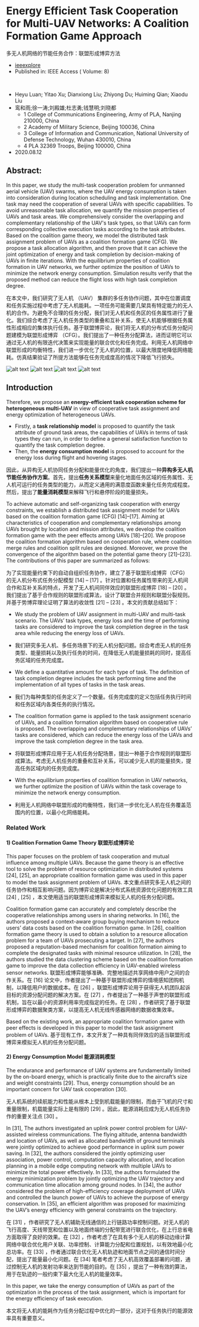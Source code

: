 # Energy Efficient Task Cooperation for Multi-UAV Networks: A Coalition Formation Game Approach

多无人机网络的节能任务合作：联盟形成博弈方法

- [ieeexplore](https://ieeexplore.ieee.org/document/9165752)
- Published in: IEEE Access ( Volume: 8)

<br>

- Heyu Luan; Yitao Xu; Dianxiong Liu; Zhiyong Du; Huiming Qian; Xiaodu Liu
- 鸾和雨;徐一涛;刘殿雄;杜志勇;钱慧明;刘晓都
  - 1 College of Communications Engineering, Army of PLA, Nanjing 210000, China
  - 2 Academy of Military Science, Beijing 100036, China
  - 3 College of Information and Communication, National University of Defense Technology, Wuhan 430010, China
  - 4 PLA 32369 Troops, Beijing 100000, China
- 2020.08.12

## Abstract:

In this paper, we study the multi-task cooperation problem for unmanned aerial vehicle (UAV) swarms, where the UAV energy consumption is taken into consideration during location scheduling and task implementation. One task may need the cooperation of several UAVs with specific capabilities. To avoid unreasonable task allocation, we quantify the mission properties of UAVs and task areas. We comprehensively consider the overlapping and complementary relationship of the UAV's task types, so that UAVs can form corresponding collective execution tasks according to the task attributes. Based on the coalition game theory, we model the distributed task assignment problem of UAVs as a coalition formation game (CFG). We propose a task allocation algorithm, and then prove that it can achieve the joint optimization of energy and task completion by decision-making of UAVs in finite iterations. With the equilibrium properties of coalition formation in UAV networks, we further optimize the position of UAVs to minimize the network energy consumption. Simulation results verify that the proposed method can reduce the flight loss with high task completion degree.

在本文中，我们研究了无人机 （UAV） 集群的多任务协作问题，其中在位置调度和任务实施过程中考虑了无人机能耗。一项任务可能需要几架具有特定能力的无人机的合作。为避免不合理的任务分配，我们对无人机和任务区的任务属性进行了量化。我们综合考虑了无人机任务类型的重叠和互补关系，使无人机能够根据任务属性形成相应的集体执行任务。基于联盟博弈论，我们将无人机的分布式任务分配问题建模为联盟形成博弈 （CFG）。我们提出了一种任务分配算法，进而证明它可以通过无人机的有限迭代决策来实现能量的联合优化和任务完成。利用无人机网络中联盟形成的均衡特性，我们进一步优化了无人机的位置，以最大限度地降低网络能耗。仿真结果验证了所提方法能够在任务完成度高的情况下降低飞行损失。

![alt text](./images/2020.08-Energy/image-10.png)
![alt text](./images/2020.08-Energy/image-11.png)
![alt text](./images/2020.08-Energy/image-12.png)
![alt text](./images/2020.08-Energy/image-13.png)

## Introduction

Therefore, we propose an **energy-efficient task cooperation scheme for heterogeneous multi-UAV** in view of cooperative task assignment and energy optimization of heterogeneous UAVs.

- Firstly, a **task relationship model** is proposed to quantify the task attribute of ground task areas, the capabilities of UAVs in terms of task types they can run, in order to define a general satisfaction function to quantify the task completion degree.
- Then, the **energy consumption model** is proposed to account for the energy loss during flight and hovering stages.

因此，从异构无人机协同任务分配和能量优化的角度，我们提出一种**异构多无人机节能任务协作方案**。首先，提出**任务关系模型**来量化地面任务区域的任务属性、无人机可运行的任务类型的能力，从而定义通用的满意度函数来量化任务完成程度。然后，提出了**能量消耗模型**来解释飞行和悬停阶段的能量损失。

To achieve automatic and self-organizing task cooperation with energy constraints, we establish a distributed task assignment model for UAVs based on the coalition formation game (CFG) [14]–​[17]. Aiming at characteristics of cooperation and complementary relationships among UAVs brought by location and mission attributes, we develop the coalition formation game with the peer effects among UAVs [18]–​[20]. We propose the coalition formation algorithm based on cooperation rule, where coalition merge rules and coalition split rules are designed. Moreover, we prove the convergence of the algorithm based on the potential game theory [21]–​[23]. The contributions of this paper are summarized as follows:

为了实现能量约束下的自动自组织任务协作，建立了基于联盟形成博弈（CFG）的无人机分布式任务分配模型 [14] –​ [17] 。针对位置和任务属性带来的无人机间合作和互补关系的特点，开发了无人机间同伴效应的联盟形成博弈 [18] –​ [20] 。我们提出了基于合作规则的联盟形成算法，设计了联盟合并规则和联盟分裂规则。并基于势博弈理论证明了算法的收敛性 [21] –​ [23] 。本文的贡献总结如下：

- We study the problem of UAV assignment in multi-UAV and multi-task scenario. The UAVs’ task types, energy loss and the time of performing tasks are considered to improve the task completion degree in the task area while reducing the energy loss of UAVs.
- 我们研究多无人机、多任务场景下的无人机分配问题。综合考虑无人机的任务类型、能量损耗以及执行任务的时间，在降低无人机能量损耗的同时，提高任务区域的任务完成度。

- We define a quantitative amount for each type of task. The definition of task completion degree includes the task performing time and the implementation of all types of tasks in the task areas.
- 我们为每种类型的任务定义了一个数量。任务完成度的定义包括任务执行时间和任务区域内各类任务的执行情况。

- The coalition formation game is applied to the task assignment scenario of UAVs, and a coalition formation algorithm based on cooperative rule is proposed. The overlapping and complementary relationships of UAVs’ tasks are considered, which can reduce the energy loss of the UAVs and improve the task completion degree in the task area.
- 将联盟形成博弈应用于无人机任务分配场景，提出一种基于合作规则的联盟形成算法。考虑无人机任务的重叠和互补关系，可以减少无人机的能量损失，提高任务区域内的任务完成度。

- With the equilibrium properties of coalition formation in UAV networks, we further optimize the position of UAVs within the task coverage to minimize the network energy consumption.
- 利用无人机网络中联盟形成的均衡特性，我们进一步优化无人机在任务覆盖范围内的位置，以最小化网络能耗。

### Related Work

#### 1) Coalition Formation Game Theory 联盟形成博弈论

This paper focuses on the problem of task cooperation and mutual influence among multiple UAVs. Because the game theory is an effective tool to solve the problem of resource optimization in distributed systems [24], [25], an appropriate coalition formation game was used in this paper to model the task assignment problem of UAVs.
本文重点研究多无人机之间的任务协作和相互影响问题。因为博弈论是解决分布式系统资源优化问题的有效工具 [24] , [25] ，本文使用适当的联盟形成博弈来模拟无人机的任务分配问题。

Coalition formation game can accurately and completely describe the cooperative relationships among users in sharing networks. In [16], the authors proposed a context-aware group buying mechanism to reduce users’ data costs based on the coalition formation game. In [26], coalition formation game theory is used to obtain a solution to a resource allocation problem for a team of UAVs prosecuting a target. In [27], the authors proposed a reputation-based mechanism for coalition formation aiming to complete the designated tasks with minimal resource utilization. In [28], the authors studied the data clustering scheme based on the coalition formation game to improve the data collection efficiency in UAV-enabled wireless sensor networks.
联盟形成博弈能够准确、完整地描述共享网络中用户之间的合作关系。在 [16] 论文中，作者提出了一种基于联盟形成博弈的情境感知团购机制，以降低用户的数据成本。在 [26] ，联盟形成博弈论用于获得无人机团队起诉目标的资源分配问题的解决方案。在 [27] ，作者提出了一种基于声誉的联盟形成机制，旨在以最小的资源利用率完成指定的任务。在 [28] ，作者研究了基于联盟形成博弈的数据聚类方案，以提高无人机无线传感器网络的数据收集效率。

Based on the existing work, an appropriate coalition formation game with peer effects is developed in this paper to model the task assignment problem of UAVs.
基于现有工作，本文开发了一种具有同伴效应的适当联盟形成博弈来模拟无人机的任务分配问题。

#### 2) Energy Consumption Model 能源消耗模型

The endurance and performance of UAV systems are fundamentally limited by the on-board energy, which is practically finite due to the aircraft’s size and weight constraints [29]. Thus, energy consumption should be an important concern for UAV task cooperation [30].

无人机系统的续航能力和性能从根本上受到机载能量的限制，而由于飞机的尺寸和重量限制，机载能量实际上是有限的 [29] 。因此，能源消耗应成为无人机任务协作的重要关注点 [30] 。

In [31], The authors investigated an uplink power control problem for UAV-assisted wireless communications. The flying altitude, antenna bandwidth and location of UAVs, as well as allocated bandwidth of ground terminals were jointly optimized to achieve good performance in uplink sum power saving. In [32], the authors considered the jointly optimizing user association, power control, computation capacity allocation, and location planning in a mobile edge computing network with multiple UAVs to minimize the total power effectively. In [33], the authors formulated the energy minimization problem by jointly optimizing the UAV trajectory and communication time allocation among ground nodes. In [34], the author considered the problem of high-efficiency coverage deployment of UAVs and controlled the launch power of UAVs to achieve the purpose of energy conservation. In [35], an efficient algorithm was proposed for maximizing the UAV’s energy efficiency with general constraints on the trajectory.

在 [31] ，作者研究了无人机辅助无线通信的上行链路功率控制问题。对无人机的飞行高度、天线带宽和位置以及地面终端的分配带宽进行联合优化，在上行总省电方面取得了良好的效果。在 [32] ，作者考虑了在具有多个无人机的移动边缘计算网络中联合优化用户关联、功率控制、计算能力分配和位置规划，以有效地最小化总功率。在 [33] ，作者通过联合优化无人机轨迹和地面节点之间的通信时间分配，提出了能量最小化问题。在 [34] 笔者考虑了无人机高效覆盖部署的问题，通过控制无人机的发射功率来达到节能的目的。在 [35] ，提出了一种有效的算法，用于在轨迹的一般约束下最大化无人机的能量效率。

In this paper, we take the energy consumption of UAVs as part of the optimization in the process of the task assignment, which is important for the energy efficiency of task execution.

本文将无人机的能耗作为任务分配过程中优化的一部分，这对于任务执行的能源效率具有重要意义。
